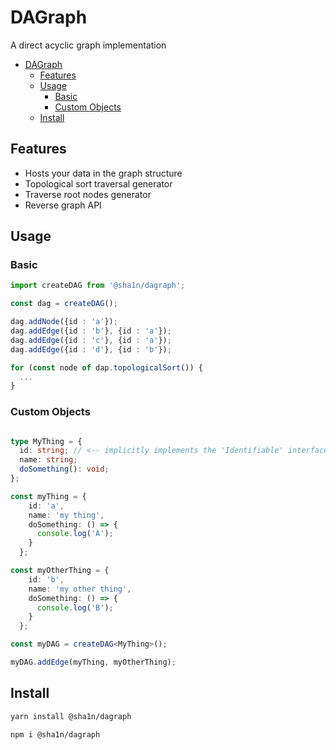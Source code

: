 
# DAGraph
A direct acyclic graph implementation

- [DAGraph](#dagraph)
  - [Features](#features)
  - [Usage](#usage)
    - [Basic](#basic)
    - [Custom Objects](#custom-objects)
  - [Install](#install)

## Features
- Hosts your data in the graph structure
- Topological sort traversal generator
- Traverse root nodes generator
- Reverse graph API

## Usage

### Basic 

```ts
import createDAG from '@sha1n/dagraph';

const dag = createDAG();

dag.addNode({id : 'a'});
dag.addEdge({id : 'b'}, {id : 'a'});
dag.addEdge({id : 'c'}, {id : 'a'});
dag.addEdge({id : 'd'}, {id : 'b'});

for (const node of dap.topologicalSort()) {
  ...
}
```

### Custom Objects
```ts

type MyThing = {
  id: string; // <-- implicitly implements the 'Identifiable' interface
  name: string;
  doSomething(): void;
};

const myThing = {
    id: 'a',
    name: 'my thing',
    doSomething: () => {
      console.log('A');
    }
  };

const myOtherThing = {
    id: 'b',
    name: 'my other thing',
    doSomething: () => {
      console.log('B');
    }
  };

const myDAG = createDAG<MyThing>();

myDAG.addEdge(myThing, myOtherThing);
```

## Install
```bash
yarn install @sha1n/dagraph
```

```bash
npm i @sha1n/dagraph
```